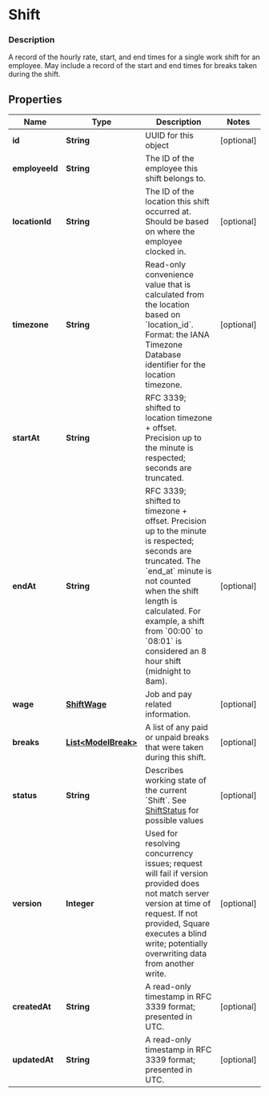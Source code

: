 
# Shift

### Description

A record of the hourly rate, start, and end times for a single work shift  for an employee. May include a record of the start and end times for breaks  taken during the shift.

## Properties
Name | Type | Description | Notes
------------ | ------------- | ------------- | -------------
**id** | **String** | UUID for this object |  [optional]
**employeeId** | **String** | The ID of the employee this shift belongs to. | 
**locationId** | **String** | The ID of the location this shift occurred at. Should be based on where the employee clocked in. |  [optional]
**timezone** | **String** | Read-only convenience value that is calculated from the location based on &#x60;location_id&#x60;. Format: the IANA Timezone Database identifier for the location timezone. |  [optional]
**startAt** | **String** | RFC 3339; shifted to location timezone + offset. Precision up to the minute is respected; seconds are truncated. | 
**endAt** | **String** | RFC 3339; shifted to timezone + offset. Precision up to the minute is respected; seconds are truncated. The &#x60;end_at&#x60; minute is not counted when the shift length is calculated. For example, a shift from &#x60;00:00&#x60; to &#x60;08:01&#x60; is considered an 8 hour shift (midnight to 8am). |  [optional]
**wage** | [**ShiftWage**](ShiftWage.md) | Job and pay related information. |  [optional]
**breaks** | [**List&lt;ModelBreak&gt;**](ModelBreak.md) | A list of any paid or unpaid breaks that were taken during this shift. |  [optional]
**status** | **String** | Describes working state of the current &#x60;Shift&#x60;. See [ShiftStatus](#type-shiftstatus) for possible values |  [optional]
**version** | **Integer** | Used for resolving concurrency issues; request will fail if version provided does not match server version at time of request. If not provided, Square executes a blind write; potentially overwriting data from another write. |  [optional]
**createdAt** | **String** | A read-only timestamp in RFC 3339 format; presented in UTC. |  [optional]
**updatedAt** | **String** | A read-only timestamp in RFC 3339 format; presented in UTC. |  [optional]



